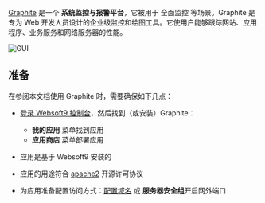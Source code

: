 [Graphite](https://graphiteapp.org/) 是一个 **系统监控与报警平台**，它被用于 全面监控  等场景。Graphite 是专为 Web 开发人员设计的企业级监控和绘图工具。它使用户能够跟踪网站、应用程序、业务服务和网络服务器的性能。


![GUI](https://libs.websoft9.com/Websoft9/DocsPicture/zh/graphite/graphite-gui-websoft9.jpg)


## 准备

在参阅本文档使用 Graphite 时，需要确保如下几点：

- [登录 Websoft9 控制台](./login-console)，然后找到（或安装）Graphite：
  - **我的应用** 菜单找到应用 
  - **应用商店** 菜单部署应用

- 应用是基于 Websoft9 安装的


- 应用的用途符合 [apache2](https://opensource.org/licenses/Apache-2.0) 开源许可协议


- 为应用准备配置访问方式：[配置域名](./domain-set) 或 **服务器安全组**开启网外端口